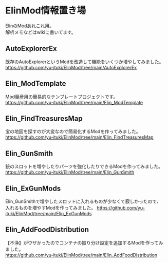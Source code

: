 # ElinMod情報置き場
ElinのModあれこれ用。   
解析メモなどはwikiに書いてます。   

## AutoExplorerEx
既存のAutoExplorerというModを改造して機能をいくつか増やしてみました。   
https://github.com/yu-ituki/ElinMod/tree/main/AutoExplorerEx  

## Elin_ModTemplate
Mod量産用の簡易的なテンプレートプロジェクトです。  
https://github.com/yu-ituki/ElinMod/tree/main/Elin_ModTemplate

## Elin_FindTreasuresMap
宝の地図を探すのが大変なので簡易化するModを作ってみました。  
https://github.com/yu-ituki/ElinMod/tree/main/Elin_FindTreasuresMap

## Elin_GunSmith
銃のスロットを増やしたりパーツを強化したりできるModを作ってみました。  
https://github.com/yu-ituki/ElinMod/tree/main/Elin_GunSmith  

## Elin_ExGunMods
Elin_GunSmithで増やしたスロットに入れるものが少なくて寂しかったので、   
入れるものを増やすModを作ってみました。 
https://github.com/yu-ituki/ElinMod/tree/main/Elin_ExGunMods  

## Elin_AddFoodDistribution
【不浄】がウザかったのでコンテナの振り分け設定を追加するModを作ってみました。    
https://github.com/yu-ituki/ElinMod/tree/main/Elin_AddFoodDistribution    
